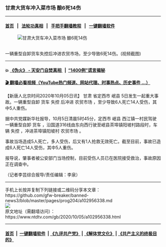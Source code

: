 ### 甘肃大货车冲入菜市场 酿6死14伤
------------------------

#### [首页](https://github.com/gfw-breaker/banned-news3/blob/master/README.md) &nbsp;&nbsp;|&nbsp;&nbsp; [法轮功真相](https://github.com/begood0513/basic/blob/master/README.md)  &nbsp;&nbsp;|&nbsp;&nbsp; [手把手翻墙教程](https://github.com/gfw-breaker/guides/wiki)  &nbsp;&nbsp;|&nbsp;&nbsp; [一键翻墙软件](https://github.com/gfw-breaker/nogfw/blob/master/README.md)  



<div><div class="featured_image">
 <figure>
  <img alt="甘肃大货车冲入菜市场 酿6死14伤" src="https://i.ntdtv.com/assets/uploads/2020/10/c412df34fc6cf2c59ea319915094dfbf-800x450.jpg"/>
 </figure><br/>
 <span class="caption">
  一辆重型自卸货车失控后冲进农贸市场，至少导致6死14伤。(视频截图)
 </span>
</div>
</div><hr/>

#### 💥 [《伪火》 - 天安门自焚真相 ](http://158.247.195.190:10000/videos/blog/weihuo.html)&nbsp; |&nbsp; [“1400例”谎言揭秘  ](http://158.247.195.190:10000/videos/blog/jiexi1400.html)

#### [ 🎬  翻墙必看视频（YouTube热门频道、网站代理、时事热点、历史事件 ...）](https://github.com/gfw-breaker/links/blob/master/banned.md)

<div><div class="post_content" itemprop="articleBody">
 <p>
  【新唐人北京时间2020年10月05日讯】
  <ok href="https://www.ntdtv.com/gb/甘肃.htm">
   甘肃
  </ok>
  省定西市
  <ok href="https://www.ntdtv.com/gb/岷县.htm">
   岷县
  </ok>
  5日发生一起重大事故。一辆重型自卸
  <ok href="https://www.ntdtv.com/gb/货车.htm">
   货车
  </ok>
  <ok href="https://www.ntdtv.com/gb/失控.htm">
   失控
  </ok>
  后冲进
  <ok href="https://www.ntdtv.com/gb/农贸市场.htm">
   农贸市场
  </ok>
  ，至少导致6人死亡14人受伤，其中5人重伤。
 </p>
 <p>
  据中共党媒新华社报导，10月5日清晨5时45分，定西市
  <ok href="https://www.ntdtv.com/gb/岷县.htm">
   岷县
  </ok>
  西江镇一村民驾驶一辆重型自卸
  <ok href="https://www.ntdtv.com/gb/货车.htm">
   货车
  </ok>
  ，沿国道316线由东向西行驶至岷县茶埠镇阳坡村路段时，车辆
  <ok href="https://www.ntdtv.com/gb/失控.htm">
   失控
  </ok>
  ，冲进茶埠镇阳坡村
  <ok href="https://www.ntdtv.com/gb/农贸市场.htm">
   农贸市场
  </ok>
  。
 </p>
 <p>
  事故当场造成5人死亡，多人受伤，后又有1人抢救无效死亡。截至目前，事故已造成6人死亡14人受伤，其中5人重伤。
 </p>
 <p>
  报导说，肇事者被公安部门当场控制，目前受伤人员已在医院接受救治，事故原因正在调查中。
 </p>
 <p>
  （记者李芸综合报导/责任编辑：李泉）
 </p>
 <div class="single_ad">
 </div>
</div>
</div>
<hr/>
手机上长按并复制下列链接或二维码分享本文章：<br/>
https://github.com/gfw-breaker/banned-news3/blob/master/pages/prog204/a102956338.md <br/>
<a href='https://github.com/gfw-breaker/banned-news3/blob/master/pages/prog204/a102956338.md'><img src='https://github.com/gfw-breaker/banned-news3/blob/master/pages/prog204/a102956338.md.png'/></a> <br/>
原文地址（需翻墙访问）：https://www.ntdtv.com/gb/2020/10/05/a102956338.html


------------------------
#### [首页](https://github.com/gfw-breaker/banned-news3/blob/master/README.md) &nbsp;|&nbsp; [一键翻墙软件](https://github.com/gfw-breaker/nogfw/blob/master/README.md) &nbsp;| [《九评共产党》](https://github.com/gfw-breaker/9ping.md/blob/master/README.md#九评之一评共产党是什么) | [《解体党文化》](https://github.com/gfw-breaker/jtdwh.md/blob/master/README.md) | [《共产主义的终极目的》](https://github.com/gfw-breaker/gczydzjmd.md/blob/master/README.md)


<img src='http://gfw-breaker.win/banned-news3/pages/prog204/a102956338.md' width='0px' height='0px'/>